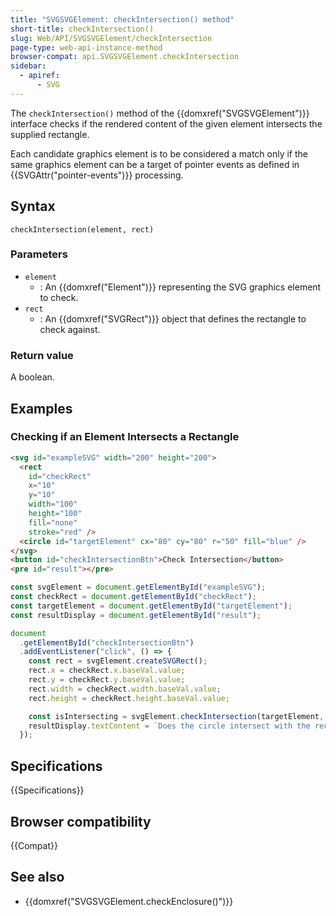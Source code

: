 ```yaml
---
title: "SVGSVGElement: checkIntersection() method"
short-title: checkIntersection()
slug: Web/API/SVGSVGElement/checkIntersection
page-type: web-api-instance-method
browser-compat: api.SVGSVGElement.checkIntersection
sidebar:
  - apiref:
      - SVG
---
```


The `checkIntersection()` method of the {{domxref("SVGSVGElement")}} interface checks if the rendered content of the given element intersects the supplied rectangle.

Each candidate graphics element is to be considered a match only if the same graphics element can be a target of pointer events as defined in {{SVGAttr("pointer-events")}} processing.

## Syntax

```js-nolint
checkIntersection(element, rect)
```

### Parameters

- `element`
  - : An {{domxref("Element")}} representing the SVG graphics element to check.
- `rect`
  - : An {{domxref("SVGRect")}} object that defines the rectangle to check against.

### Return value

A boolean.

## Examples

### Checking if an Element Intersects a Rectangle

```html
<svg id="exampleSVG" width="200" height="200">
  <rect
    id="checkRect"
    x="10"
    y="10"
    width="100"
    height="100"
    fill="none"
    stroke="red" />
  <circle id="targetElement" cx="80" cy="80" r="50" fill="blue" />
</svg>
<button id="checkIntersectionBtn">Check Intersection</button>
<pre id="result"></pre>
```

```js
const svgElement = document.getElementById("exampleSVG");
const checkRect = document.getElementById("checkRect");
const targetElement = document.getElementById("targetElement");
const resultDisplay = document.getElementById("result");

document
  .getElementById("checkIntersectionBtn")
  .addEventListener("click", () => {
    const rect = svgElement.createSVGRect();
    rect.x = checkRect.x.baseVal.value;
    rect.y = checkRect.y.baseVal.value;
    rect.width = checkRect.width.baseVal.value;
    rect.height = checkRect.height.baseVal.value;

    const isIntersecting = svgElement.checkIntersection(targetElement, rect);
    resultDisplay.textContent = `Does the circle intersect with the rectangle? ${isIntersecting}`;
  });
```

## Specifications

{{Specifications}}

## Browser compatibility

{{Compat}}

## See also

- {{domxref("SVGSVGElement.checkEnclosure()")}}
